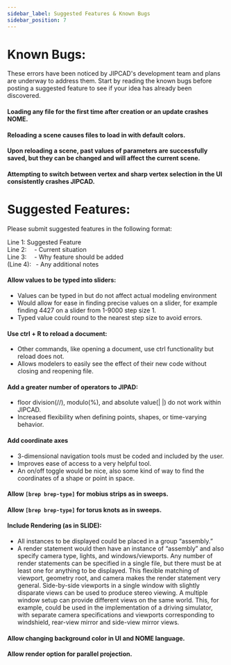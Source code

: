 ```yaml
---
sidebar_label: Suggested Features & Known Bugs
sidebar_position: 7
---
```


# Known Bugs:

These errors have been noticed by JIPCAD's development team and plans are underway to address them. Start by reading the known bugs before posting a suggested feature to see if your idea has already been discovered.

#### Loading any file for the first time after creation or an update crashes NOME.

#### Reloading a scene causes files to load in with default colors.

#### Upon reloading a scene, past values of parameters are successfully saved, but they can be changed and will affect the current scene.

#### Attempting to switch between vertex and sharp vertex selection in the UI consistently crashes JIPCAD.

# Suggested Features:

Please submit suggested features in the following format:

Line 1:         Suggested Feature  
Line 2:         &ensp;&ensp;- Current situation  
Line 3:         &ensp;&ensp;- Why feature should be added  
(Line 4):       &ensp;- Any additional notes  



#### Allow values to be typed into sliders:
* Values can be typed in but do not affect actual modeling environment
* Would allow for ease in finding precise values on a slider, for example finding 4427 on a slider from 1-9000 step size 1.
* Typed value could round to the nearest step size to avoid errors.

#### Use ctrl + R to reload a document:
* Other commands, like opening a document, use ctrl functionality but reload does not.
* Allows modelers to easily see the effect of their new code without closing and reopening file.

#### Add a greater number of operators to JIPAD:
* floor division(//), modulo(%), and absolute value(| |) do not work within JIPCAD.
* Increased flexibility when defining points, shapes, or time-varying behavior.

#### Add coordinate axes 
* 3-dimensional navigation tools must be coded and included by the user.
* Improves ease of access to a very helpful tool.
* An on/off toggle would be nice, also some kind of way to find the coordinates of a shape or point in space.

#### Allow `[brep brep-type]` for mobius strips as in sweeps.

#### Allow `[brep brep-type]` for torus knots as in sweeps.

#### Include Rendering (as in SLIDE):
* All instances to be displayed could be placed in a group “assembly.”
* A render statement would then have an instance of “assembly” and also specify camera type, lights, and windows/viewports. Any number of render statements can be specified in a single file, but there must be at least one for anything to be displayed. This flexible matching of viewport, geometry root, and camera makes the render statement very general. Side-by-side viewports in a single window with slightly disparate views can be used to produce stereo viewing. A multiple window setup can provide different views on the same world. This, for example, could be used in the implementation of a driving simulator, with separate camera specifications and viewports corresponding to windshield, rear-view mirror and side-view mirror views.

#### Allow changing background color in UI and NOME language.

#### Allow render option for parallel projection.